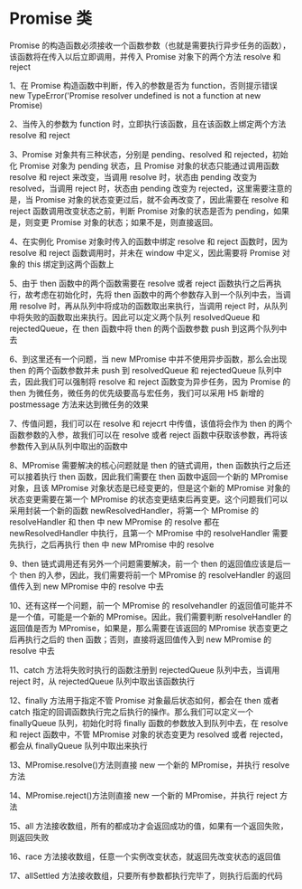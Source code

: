 # Promise 类

Promise 的构造函数必须接收一个函数参数（也就是需要执行异步任务的函数），该函数将在传入以后立即调用，并传入 Promise 对象下的两个方法 resolve 和 reject

1、在 Promise 构造函数中判断，传入的参数是否为 function，否则提示错误 new TypeError('Promise resolver undefined is not a function at new Promise)

2、当传入的参数为 function 时，立即执行该函数，且在该函数上绑定两个方法 resolve 和 reject

3、Promise 对象共有三种状态，分别是 pending、resolved 和 rejected，初始化 Promise 对象为 pending 状态，且 Promise 对象的状态只能通过调用函数 resolve 和 reject 来改变，当调用 resolve 时，状态由 pending 改变为 resolved，当调用 reject 时，状态由 pending 改变为 rejected，这里需要注意的是，当 Promise 对象的状态变更过后，就不会再改变了，因此需要在 resolve 和 reject 函数调用改变状态之前，判断 Promise 对象的状态是否为 pending，如果是，则变更 Promise 对象的状态；如果不是，则直接返回。

4、在实例化 Promise 对象时传入的函数中绑定 resolve 和 reject 函数时，因为 resolve 和 reject 函数调用时，并未在 window 中定义，因此需要将 Promise 对象的 this 绑定到这两个函数上

5、由于 then 函数中的两个函数需要在 resolve 或者 reject 函数执行之后再执行，故考虑在初始化时，先将 then 函数中的两个参数存入到一个队列中去，当调用 resolve 时，再从队列中将成功的函数取出来执行，当调用 reject 时，从队列中将失败的函数取出来执行。因此可以定义两个队列 resolvedQueue 和 rejectedQueue，在 then 函数中将 then 的两个函数参数 push 到这两个队列中去

6、到这里还有一个问题，当 new MPromise 中并不使用异步函数，那么会出现 then 的两个函数参数并未 push 到 resolvedQueue 和 rejectedQueue 队列中去，因此我们可以强制将 resolve 和 reject 函数变为异步任务，因为 Promise 的 then 为微任务，微任务的优先级要高与宏任务，我们可以采用 H5 新增的 postmessage 方法来达到微任务的效果

7、传值问题，我们可以在 resolve 和 rejecrt 中传值，该值将会作为 then 的两个函数参数的入参，故我们可以在 resolve 或者 reject 函数中获取该参数，再将该参数传入到从队列中取出的函数中

8、MPromise 需要解决的核心问题就是 then 的链式调用，then 函数执行之后还可以接着执行 then 函数，因此我们需要在 then 函数中返回一个新的 MPromise 对象，且该 MPromise 对象状态是已经变更的，但是这个新的 MPromise 对象的状态变更需要在第一个 MPromise 的状态变更结束后再变更。这个问题我们可以采用封装一个新的函数 newResolvedHandler，将第一个 MPromise 的 resolveHandler 和 then 中 new MPromise 的 resolve 都在 newResolvedHandler 中执行，且第一个 MPromise 中的 resolveHandler 需要先执行，之后再执行 then 中 new MPromise 中的 resolve

9、then 链式调用还有另外一个问题需要解决，前一个 then 的返回值应该是后一个 then 的入参，因此，我们需要将前一个 MPromise 的 resolveHandler 的返回值传入到 new MPromise 中的 resolve 中去

10、还有这样一个问题，前一个 MPromise 的 resolvehandler 的返回值可能并不是一个值，可能是一个新的 MPromise。因此，我们需要判断 resolveHandler 的返回值是否为 MPromise，如果是，那么需要在该返回的 MPromise 状态变更之后再执行之后的 then 函数；否则，直接将返回值传入到 new MPromise 的 resolve 中去

11、catch 方法将失败时执行的函数注册到 rejectedQueue 队列中去，当调用 reject 时，从 rejectedQueue 队列中取出该函数执行

12、finally 方法用于指定不管 Promise 对象最后状态如何，都会在 then 或者 catch 指定的回调函数执行完之后执行的操作。那么我们可以定义一个 finallyQueue 队列，初始化时将 finally 函数的参数放入到队列中去，在 resolve 和 reject 函数中，不管 MPromise 对象的状态变更为 resolved 或者 rejected，都会从 finallyQueue 队列中取出来执行

13、MPromise.resolve()方法则直接 new 一个新的 MPromise，并执行 resolve 方法

14、MPromise.reject()方法则直接 new 一个新的 MPromise，并执行 reject 方法

15、all 方法接收数组，所有的都成功才会返回成功的值，如果有一个返回失败，则返回失败

16、race 方法接收数组，任意一个实例改变状态，就返回先改变状态的返回值

17、allSettled 方法接收数组，只要所有参数都执行完毕了，则执行后面的代码
